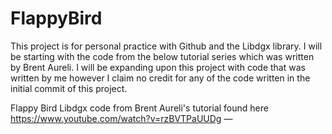 # FlappyBird

This project is for personal practice with Github and the Libdgx library. I will be starting with the code from the below tutorial series which was written by Brent Aureli. I will be expanding upon this project with code that was written by me however I claim no credit for any of the code written in the initial commit of this project.  


Flappy Bird Libdgx code from Brent Aureli's tutorial found here https://www.youtube.com/watch?v=rzBVTPaUUDg — 
